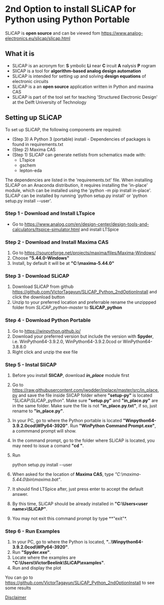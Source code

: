 # 2nd Option to install SLiCAP for Python using Python Portable

SLiCAP is **open source** and can be viewed fom https://www.analog-electronics.eu/slicap/slicap.html

## What it is
- SLiCAP is an acronym for: **S** ymbolic **Li** near **C** ircuit **A** nalysis **P** rogram
- SliCAP is a tool for **algorithm-based analog design automation**
- SLiCAP is intended for setting up and solving **design equations** of electronic circuits
- SLiCAP is a an **open source** application written in Python and maxima CAS
- SLiCAP is part of the tool set for teaching 'Structured Electronic Design' at the Delft University of Technology

## Setting up SLiCAP
To set up SLiCAP, the following components are required:
- (Step 3) A Python 3 (portable) install -  Dependencies of packages is found in requirements.txt
- (Step 2) Maxima CAS
- (Step 1) SLiCAP can generate netlists from schematics made with:
  - LTspice
  - gschem
  - lepton-eda

The dependencies are listed in the 'requirements.txt' file.
When installing SLiCAP on an Anaconda distribution, it requires installing the 'in-place' module, which can be installed using the 'python -m pip install in-place'.
SLiCAP can be installed by running 'python setup.py install' or 'python setup.py install --user'. 


### Step 1 - Download and Install LTspice

- Go to https://www.analog.com/en/design-center/design-tools-and-calculators/ltspice-simulator.html and install LTSpice


### Step 2 - Download and Install Maxima CAS

1. Go to https://sourceforge.net/projects/maxima/files/Maxima-Windows/  
2. Choose **"5.44.0-Windows"**
3. Install, by default it will be at **"C:\maxima-5.44.0"**


### Step 3 - Download SLiCAP

1. Download SLiCAP from github https://github.com/VictorTagayun/SLiCAP_Python_2ndOptionInstall and click the download button
![]()
2. Unzip to your preferred location and preferrable rename the unzippped folder from _SLiCAP_python-master_ to **SLiCAP_python**


### Step 4 - Download Python Portable

1. Go to https://winpython.github.io/
2. Download your preferred version but include the version with **Spyder**, i.e. WinPython64-3.9.2.0, WinPython64-3.9.2.0cod or WinPython64-3.8.8.0
3. Right click and unzip the exe file


### Step 5 - Instal SliCAP

1. Before you install **SliCAP**, download **_in_place_** module first
2. Go to https://raw.githubusercontent.com/jwodder/inplace/master/src/in_place.py and save the file inside SliCAP folder where **"setup-py"** is located "SLiCAP\SLiCAP_python". Make sure **"setup.py"** and **"in_place.py"** are in the same folder. Make sure the file is not **"in_place.py.txt"**, if so, just rename to **"in_place.py"**.
3. In your PC, go to where the Python portable is located **"Winpython64-3.9.2.0cod\WPy64-3920"**. Run **"WinPython Command Prompt.exe"**, a commmand prompt will show.
4. In the command prompt, go to the folder where SLiCAP is located, you may need to issue a comand **"cd <SLiCAP folder>"**.
5. Run  

	python setup.py install --user  
	
6. When asked for the location of **Maxima CAS**, type _"C:\maxima-5.44.0\bin\maxima.bat"_.
7. It should find LTSpice after, just press enter to accept the default answer.
8. By this time, SLiCAP should be already installed in **"C:\Users\<user name>\SLiCAP"**.
9. You may not exit this command prompt by type **"exit"*.


### Step 6 - Run Examples

1. In your PC, go to where the Python is located, **"..\Winpython64-3.9.2.0cod\WPy64-3920"**.
2. Run **"Spyder.exe"**.
3. Locate where the examples are **"C:\Users\VictorBeelink\SLiCAP\examples"**.
4. Run and display the plot


You can go to https://github.com/VictorTagayun/SLiCAP_Python_2ndOptionInstall to see some results

[Disclaimer](https://github.com/VictorTagayun/GlobalDisclaimer)